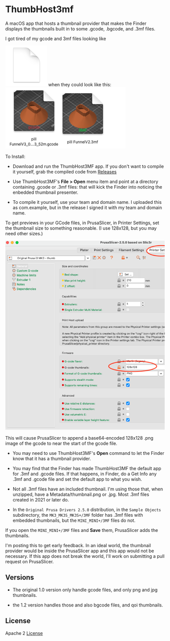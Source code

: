 # ThumbHost3mf
A macOS app that hosts a thumbnail provider that makes the Finder displays the thumbnails built in to some .gcode, .bgcode, and .3mf files.

I got tired of my gcode and 3mf files looking like 

![](images/before.png) when they could look like this: ![](images/thumbs.png)

To Install:

* Download and run the ThumbHost3MF app. If you don't want to compile it yourself, grab the compiled code from [Releases](https://github.com/DavidPhillipOster/ThumbHost3MF/releases/tag/1.2)

* Use ThumbHost3MF's **File > Open** menu item and point at a directory containing .gcode or .3mf files: that will kick the Finder into noticing the enbedded thumbnail presenter.

* To compile it yourself, use your team and domain name. I uploaded this as com.example, but in the release I signed it with my team and domain name.

To get previews in your GCode files, in PrusaSlicer, in Printer Settings, set the thumbnail size to something reasonable. (I use 128x128, but you may need other sizes.)

   ![](images/128x128.png)

This will cause PrusaSlicer to append a base64-encoded 128x128 .png image of the gcode to near the start of the gcode file.

* You may need to use ThumbHost3MF's **Open** command to let the Finder know that it has a thumbnail provider.

* You may find that the Finder has made ThumbHost3MF the default app for .3mf and .gcode files. If that happens, in Finder, do a Get Info any .3mf and .gcode file and set the default app to what you wish.

* Not all .3mf files have an included thumbnail. I'm using those that, when unzipped, have a Metadata/thumbnail.png or .jpg. Most .3mf files created in 2021 or later do.

* In the `Original Prusa Drivers 2.5.0` distribution, in the `Sample Objects`  subdirectory, the `MK3_MK3S_MK3S+/3MF` folder has .3mf files with embedded thumbnails, but the `MINI_MINI+/3MF` files do not. 

If you open the `MINI_MINI+/3MF` files and **Save** them, PrusaSlicer adds the thumbnails.

I'm posting this to get early feedback. In an ideal world, the thumbnail provider would be inside the PrusaSlicer app and  this app would not be necessary. If this app does not break the world, I'll work on submitting a pull request on PrusaSlicer.

## Versions

* The original 1.0 version only handle gcode files, and only png and jpg thumbnails.

* the 1.2 version handles those and also bgcode files, and qoi thumbnails.

## License

Apache 2 [License](LICENSE)


